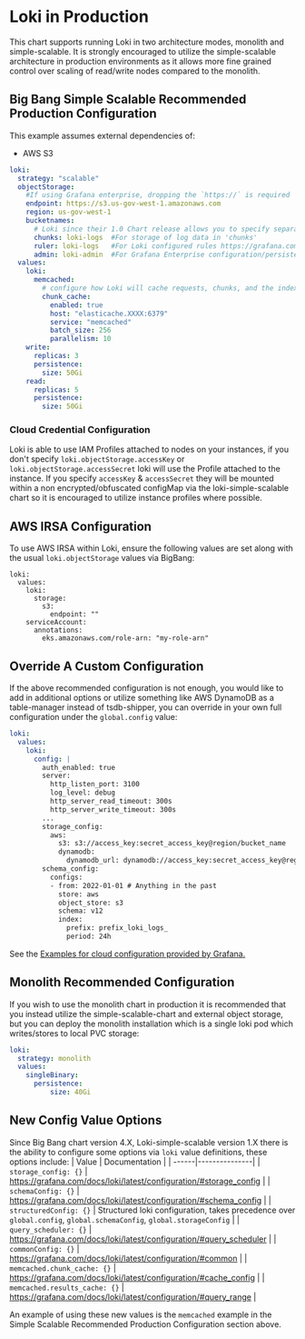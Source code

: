 # Loki in Production

This chart supports running Loki in two architecture modes, monolith and simple-scalable. It is strongly encouraged to utilize the simple-scalable architecture in production environments as it allows more fine grained control over scaling of read/write nodes compared to the monolith. 


## Big Bang Simple Scalable Recommended Production Configuration
This example assumes external dependencies of: 
* AWS S3
```yaml
loki:
  strategy: "scalable"
  objectStorage:
    #If using Grafana enterprise, dropping the `https://` is required
    endpoint: https://s3.us-gov-west-1.amazonaws.com
    region: us-gov-west-1
    bucketnames:
      # Loki since their 1.0 Chart release allows you to specify separate buckets.
      chunks: loki-logs  #For storage of log data in 'chunks'
      ruler: loki-logs   #For Loki configured rules https://grafana.com/docs/loki/latest/rules/
      admin: loki-admin  #For Grafana Enterprise configuration/persistence only
  values:
    loki:
      memcached:
        # configure how Loki will cache requests, chunks, and the index to a backing cach store.
        chunk_cache:
          enabled: true
          host: "elasticache.XXXX:6379"
          service: "memcached"
          batch_size: 256
          parallelism: 10
    write:
      replicas: 3
      persistence:
        size: 50Gi
    read:
      replicas: 5
      persistence:
        size: 50Gi
```

### Cloud Credential Configuration
Loki is able to use IAM Profiles attached to nodes on your instances, if you don't specify `loki.objectStorage.accessKey` or `loki.objectStorage.accessSecret` loki will use the Profile attached to the instance. If you specify `accessKey` & `accessSecret` they will be mounted within a non encrypted/obfuscated configMap via the loki-simple-scalable chart so it is encouraged to utilize instance profiles where possible.

## AWS IRSA Configuration
To use AWS IRSA within Loki, ensure the following values are set along with the usual `loki.objectStorage` values via BigBang:
  ```
  loki:
    values:
      loki:
        storage:
          s3:
            endpoint: ""
      serviceAccount:
        annotations: 
          eks.amazonaws.com/role-arn: "my-role-arn"
  ```

## Override A Custom Configuration
If the above recommended configuration is not enough, you would like to add in additional options or utilize something like AWS DynamoDB as a table-manager instead of tsdb-shipper, you can override in your own full configuration under the `global.config` value:
```yaml
loki:
  values:
    loki:
      config: |
        auth_enabled: true
        server:
          http_listen_port: 3100
          log_level: debug
          http_server_read_timeout: 300s
          http_server_write_timeout: 300s
        ...
        storage_config:
          aws:
            s3: s3://access_key:secret_access_key@region/bucket_name
            dynamodb:
              dynamodb_url: dynamodb://access_key:secret_access_key@region
        schema_config:
          configs:
          - from: 2022-01-01 # Anything in the past
            store: aws
            object_store: s3
            schema: v12
            index:
              prefix: prefix_loki_logs_
              period: 24h
```
See the [Examples for cloud configuration provided by Grafana.](https://grafana.com/docs/loki/latest/configuration/examples/)

## Monolith Recommended Configuration
If you wish to use the monolith chart in production it is recommended that you instead utilize the simple-scalable-chart and external object storage, but you can deploy the monolith installation which is a single loki pod which writes/stores to local PVC storage: 
```yaml
loki:
  strategy: monolith
  values:
    singleBinary:
      persistence:
	      size: 40Gi
```

## New Config Value Options
Since Big Bang chart version 4.X, Loki-simple-scalable version 1.X there is the ability to configure some options via `loki` value definitions, these options include:
| Value | Documentation |
| ------|---------------|
| `storage_config: {}` | https://grafana.com/docs/loki/latest/configuration/#storage_config |
| `schemaConfig: {}` | https://grafana.com/docs/loki/latest/configuration/#schema_config |
| `structuredConfig: {}` | Structured loki configuration, takes precedence over `global.config`, `global.schemaConfig`, `global.storageConfig` |
| `query_scheduler: {}` | https://grafana.com/docs/loki/latest/configuration/#query_scheduler |
| `commonConfig: {}` | https://grafana.com/docs/loki/latest/configuration/#common |
| `memcached.chunk_cache: {}` | https://grafana.com/docs/loki/latest/configuration/#cache_config |
| `memcached.results_cache: {}` | https://grafana.com/docs/loki/latest/configuration/#query_range |

An example of using these new values is the `memcached` example in the Simple Scalable Recommended Production Configuration section above.
